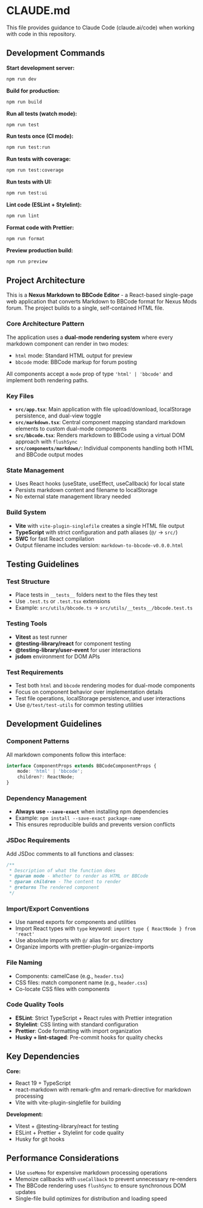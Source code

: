 # CLAUDE.md

This file provides guidance to Claude Code (claude.ai/code) when working with code in this repository.

## Development Commands

**Start development server:**
```bash
npm run dev
```

**Build for production:**
```bash
npm run build
```

**Run all tests (watch mode):**
```bash
npm run test
```

**Run tests once (CI mode):**
```bash
npm run test:run
```

**Run tests with coverage:**
```bash
npm run test:coverage
```

**Run tests with UI:**
```bash
npm run test:ui
```

**Lint code (ESLint + Stylelint):**
```bash
npm run lint
```

**Format code with Prettier:**
```bash
npm run format
```

**Preview production build:**
```bash
npm run preview
```

## Project Architecture

This is a **Nexus Markdown to BBCode Editor** - a React-based single-page web application that converts Markdown to BBCode format for Nexus Mods forum. The project builds to a single, self-contained HTML file.

### Core Architecture Pattern

The application uses a **dual-mode rendering system** where every markdown component can render in two modes:
- `html` mode: Standard HTML output for preview
- `bbcode` mode: BBCode markup for forum posting

All components accept a `mode` prop of type `'html' | 'bbcode'` and implement both rendering paths.

### Key Files

- **`src/app.tsx`**: Main application with file upload/download, localStorage persistence, and dual-view toggle
- **`src/markdown.tsx`**: Central component mapping standard markdown elements to custom dual-mode components
- **`src/bbcode.tsx`**: Renders markdown to BBCode using a virtual DOM approach with `flushSync`
- **`src/components/markdown/`**: Individual components handling both HTML and BBCode output modes

### State Management

- Uses React hooks (useState, useEffect, useCallback) for local state
- Persists markdown content and filename to localStorage
- No external state management library needed

### Build System

- **Vite** with `vite-plugin-singlefile` creates a single HTML file output
- **TypeScript** with strict configuration and path aliases (`@/` → `src/`)
- **SWC** for fast React compilation
- Output filename includes version: `markdown-to-bbcode-v0.0.0.html`

## Testing Guidelines

### Test Structure
- Place tests in `__tests__` folders next to the files they test
- Use `.test.ts` or `.test.tsx` extensions
- Example: `src/utils/bbcode.ts` → `src/utils/__tests__/bbcode.test.ts`

### Testing Tools
- **Vitest** as test runner
- **@testing-library/react** for component testing
- **@testing-library/user-event** for user interactions
- **jsdom** environment for DOM APIs

### Test Requirements
- Test both `html` and `bbcode` rendering modes for dual-mode components
- Focus on component behavior over implementation details
- Test file operations, localStorage persistence, and user interactions
- Use `@/test/test-utils` for common testing utilities

## Development Guidelines

### Component Patterns
All markdown components follow this interface:
```typescript
interface ComponentProps extends BBCodeComponentProps {
    mode: 'html' | 'bbcode';
    children?: ReactNode;
}
```

### Dependency Management
- **Always use `--save-exact`** when installing npm dependencies
- Example: `npm install --save-exact package-name`
- This ensures reproducible builds and prevents version conflicts

### JSDoc Requirements
Add JSDoc comments to all functions and classes:
```typescript
/**
 * Description of what the function does
 * @param mode - Whether to render as HTML or BBCode
 * @param children - The content to render
 * @returns The rendered component
 */
```

### Import/Export Conventions
- Use named exports for components and utilities
- Import React types with `type` keyword: `import type { ReactNode } from 'react'`
- Use absolute imports with `@/` alias for src directory
- Organize imports with prettier-plugin-organize-imports

### File Naming
- Components: camelCase (e.g., `header.tsx`)
- CSS files: match component name (e.g., `header.css`)
- Co-locate CSS files with components

### Code Quality Tools
- **ESLint**: Strict TypeScript + React rules with Prettier integration
- **Stylelint**: CSS linting with standard configuration
- **Prettier**: Code formatting with import organization
- **Husky + lint-staged**: Pre-commit hooks for quality checks

## Key Dependencies

**Core:**
- React 19 + TypeScript
- react-markdown with remark-gfm and remark-directive for markdown processing
- Vite with vite-plugin-singlefile for building

**Development:**
- Vitest + @testing-library/react for testing
- ESLint + Prettier + Stylelint for code quality
- Husky for git hooks

## Performance Considerations

- Use `useMemo` for expensive markdown processing operations
- Memoize callbacks with `useCallback` to prevent unnecessary re-renders
- The BBCode rendering uses `flushSync` to ensure synchronous DOM updates
- Single-file build optimizes for distribution and loading speed